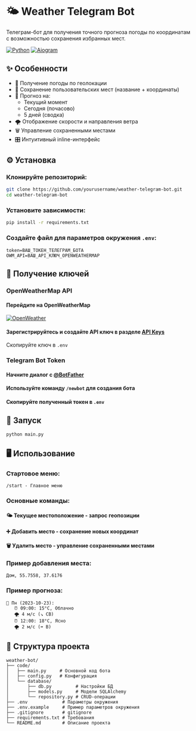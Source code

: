 # 🌤 Weather Telegram Bot

Телеграм-бот для получения точного прогноза погоды по координатам с возможностью сохранения избранных мест.

[![Python](https://img.shields.io/badge/Python-3.11%2B-blue.svg)](https://python.org)
[![Aiogram](https://img.shields.io/badge/Aiogram-3.x-blue.svg)](https://docs.aiogram.dev/)

## ✨ Особенности

- 📍 Получение погоды по геолокации
- 💾 Сохранение пользовательских мест (название + координаты)
- 📅 Прогноз на:
  - Текущий момент
  - Сегодня (почасово)
  - 5 дней (сводка)
- 🌪 Отображение скорости и направления ветра
- 🗑 Управление сохраненными местами
- 🎛 Интуитивный inline-интерфейс

## ⚙️ Установка

### Клонируйте репозиторий:
```bash
git clone https://github.com/yourusername/weather-telegram-bot.git
cd weather-telegram-bot
```
### Установите зависимости:

```bash
pip install -r requirements.txt
```

### Создайте файл для параметров окружения `.env`:

```
token=ВАШ_ТОКЕН_ТЕЛЕГРАМ_БОТА
OWM_API=ВАШ_API_КЛЮЧ_OPENWEATHERMAP
```

## 🔑 Получение ключей

### OpenWeatherMap API

#### Перейдите на OpenWeatherMap

[![OpenWeather](https://img.shields.io/badge/OpenWeatherAPI-3.0-orange.svg)](https://openweathermap.org/api/one-call-3)

#### Зарегистрируйтесь и создайте API ключ в разделе [API Keys](https://home.openweathermap.org/api_keys)

Скопируйте ключ в `.env`

### Telegram Bot Token

#### Начните диалог с [@BotFather](https://t.me/BotFather)

#### Используйте команду `/newbot` для создания бота

#### Скопируйте полученный токен в `.env`

## 🚀 Запуск

```bash
python main.py
```

## 🖥 Использование

### Стартовое меню:

```
/start - Главное меню
```

### Основные команды:

#### 🌤 Текущее местоположение - запрос геопозиции

#### ➕ Добавить место - сохранение новых координат

#### 🗑️ Удалить место - управление сохраненными местами

### Пример добавления места:

```
Дом, 55.7558, 37.6176
```

### Пример прогноза:

```
📅 Пн (2023-10-23):
   ⏰ 09:00: 15°C, Облачно
   🌪 4 м/с (↘️ СВ)
   ⏰ 12:00: 18°C, Ясно
   🌪 2 м/с (➡️ В)
```

## 📂 Структура проекта
```
weather-bot/
├── code/
│   ├── main.py     # Основной код бота
│   ├── config.py   # Конфигурация
│   └── database/
│       ├── db.py         # Настройки БД
│       ├── models.py     # Модели SQLAlchemy
│       └── repository.py # CRUD-операции
├── .env             # Параметры окружения
├── .env.example     # Пример параметров окружения
├── .gitignore       # gitignore
├── requirements.txt # Требования
└── README.md   	 # Описание проекта
```